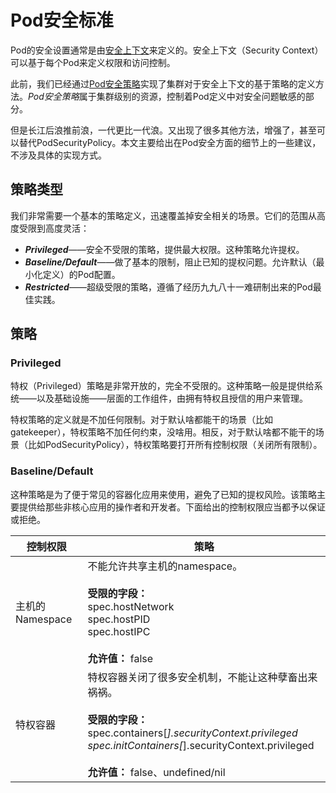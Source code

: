 # Pod安全标准

Pod的安全设置通常是由[安全上下文](https://v1-18.docs.kubernetes.io/docs/tasks/configure-pod-container/security-context/)来定义的。安全上下文（Security Context）可以基于每个Pod来定义权限和访问控制。

此前，我们已经通过[Pod安全策略](../策略/Pod安全策略.md)实现了集群对于安全上下文的基于策略的定义方法。*Pod安全策略*属于集群级别的资源，控制着Pod定义中对安全问题敏感的部分。

但是长江后浪推前浪，一代更比一代浪。又出现了很多其他方法，增强了，甚至可以替代PodSecurityPolicy。本文主要给出在Pod安全方面的细节上的一些建议，不涉及具体的实现方式。

## 策略类型

我们非常需要一个基本的策略定义，迅速覆盖掉安全相关的场景。它们的范围从高度受限到高度灵活：

- ***Privileged***——安全不受限的策略，提供最大权限。这种策略允许提权。
- ***Baseline/Default***——做了基本的限制，阻止已知的提权问题。允许默认（最小化定义）的Pod配置。
- ***Restricted***——超级受限的策略，遵循了经历九九八十一难研制出来的Pod最佳实践。

## 策略

### Privileged

特权（Privileged）策略是非常开放的，完全不受限的。这种策略一般是提供给系统——以及基础设施——层面的工作组件，由拥有特权且授信的用户来管理。

特权策略的定义就是不加任何限制。对于默认啥都能干的场景（比如gatekeeper），特权策略不加任何约束，没啥用。相反，对于默认啥都不能干的场景（比如PodSecurityPolicy），特权策略要打开所有控制权限（关闭所有限制）。

### Baseline/Default

这种策略是为了便于常见的容器化应用来使用，避免了已知的提权风险。该策略主要提供给那些非核心应用的操作者和开发者。下面给出的控制权限应当都予以保证或拒绝。

**控制权限**|**策略**
-|-
主机的Namespace|不能允许共享主机的namespace。<br/><br/>**受限的字段：**<br/>spec.hostNetwork<br/>spec.hostPID<br/>spec.hostIPC<br/><br/>**允许值：** false
特权容器|特权容器关闭了很多安全机制，不能让这种孽畜出来祸祸。<br/><br/>**受限的字段：**<br/>spec.containers[*].securityContext.privileged<br/>spec.initContainers[*].securityContext.privileged<br/><br/>**允许值：** false、undefined/nil